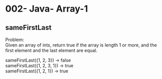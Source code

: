 002- Java- Array-1
==================


sameFirstLast
----------


Problem:  
Given an array of ints, return true if the array is length 1 or more, and the first element and the last element are equal. 
>
sameFirstLast({1, 2, 3}) → false  
sameFirstLast({1, 2, 3, 1}) → true  
sameFirstLast({1, 2, 1}) → true  